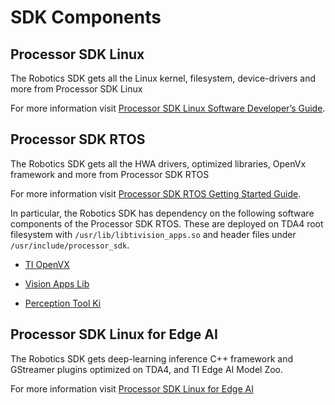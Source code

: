 SDK Components
==============

## Processor SDK Linux
The Robotics SDK gets all the Linux kernel, filesystem, device-drivers and more from Processor SDK Linux

For more information visit [Processor SDK Linux Software Developer’s Guide](https://software-dl.ti.com/processor-sdk-rtos/esd/docs/latest/rtos/index_overview.html).

## Processor SDK RTOS
The Robotics SDK  gets all the HWA drivers, optimized libraries, OpenVx framework and more from Processor SDK RTOS

For more information visit [Processor SDK RTOS Getting Started Guide](https://software-dl.ti.com/processor-sdk-rtos/esd/docs/latest/rtos/index_overview.html).

In particular, the Robotics SDK has dependency on the following software components of the Processor SDK RTOS. These are deployed on TDA4 root filesystem with `/usr/lib/libtivision_apps.so` and header files under `/usr/include/processor_sdk`.

* [TI OpenVX](https://software-dl.ti.com/jacinto7/esd/processor-sdk-rtos-jacinto7/latest/exports/docs/tiovx/docs/user_guide/index.html)

* [Vision Apps Lib](https://software-dl.ti.com/jacinto7/esd/processor-sdk-rtos-jacinto7/latest/exports/docs/vision_apps/docs/user_guide/index.html)

* [Perception Tool Ki](https://software-dl.ti.com/jacinto7/esd/processor-sdk-rtos-jacinto7/latest/exports/docs/perception/docs/ptk_api_guide/index.html)

## Processor SDK Linux for Edge AI
The Robotics SDK gets deep-learning inference C++ framework and GStreamer plugins optimized on TDA4, and TI Edge AI Model Zoo.

For more information visit [Processor SDK Linux for Edge AI](http://software-dl.ti.com/jacinto7/esd/processor-sdk-linux-sk-tda4vm/latest/exports/docs/sdk_components.html)